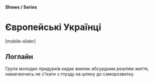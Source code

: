 #### Shows / Series

# Європейські Українці

[mobile-slider]

## Логлайн

Група молодих придурків кидає виклик абсурдним реаліям життя, намагаючись не з'їхати з глузду на шляху до саморозвитку.